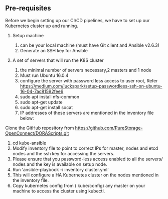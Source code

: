 ## Pre-requisites
Before we begin setting up our CI/CD pipelines, we have to set up our Kubernetes cluster up and running.
1. Setup machine
    1. can be your local machine (must have Git client and Ansible v2.6.3)
    2. Generate an SSH key for Ansible
   
2. A set of servers that will run the K8S cluster
    1. the minimal number of servers necessary,2 masters and 1 node
    2. Must run Ubuntu 16.0.4
    3. configure the server with password less access to user root, Refer https://medium.com/luckspark/setup-passwordless-ssh-on-ubuntu-16-04-7ac81592fee6
    4. sudo apt install nfs-common
    5. sudo apt-get update
    6. sudo apt-get install socat
    7. IP addresses of these servers are mentioned in the inventory file below: 

Clone the GitHub repository from https://github.com/PureStorage-OpenConnect/DORAScripts.git
1. cd kube-ansible
2. Modify inventory file to point to correct IPs for master, nodes and etcd nodes and the ssh key for accessing the servers.
3. Please ensure that you password-less access enabled to all the servers/ nodes and the key is available on setup node.
4. Run ‘ansible-playbook -i inventory cluster.yml`
5. This will configure a HA Kubernetes cluster on the nodes mentioned in the inventory file.
6. Copy kubernetes config from (.kube/config) any master on your machine to access the cluster using kubectl.
